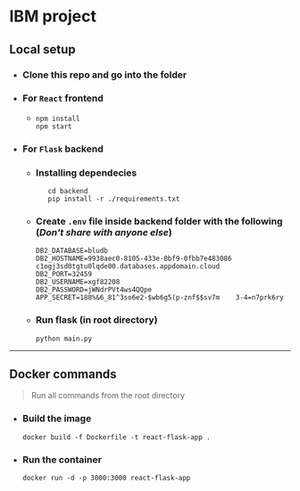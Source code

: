 # IBM project

## Local setup

- ### Clone this repo and go into the folder

- ### For `React` frontend

  - ```
    npm install
    npm start
    ```

- ### For `Flask` backend

  - ### Installing dependecies

    ```
       cd backend
       pip install -r ./requirements.txt
    ```

  - ### Create `.env` file inside backend folder with the following (_Don't share with anyone else_)

    ```
    DB2_DATABASE=bludb
    DB2_HOSTNAME=9938aec0-8105-433e-8bf9-0fbb7e483086   c1ogj3sd0tgtu0lqde00.databases.appdomain.cloud
    DB2_PORT=32459
    DB2_USERNAME=xgf82208
    DB2_PASSWORD=jWNdrPVt4ws4QQpe
    APP_SECRET=188%&6_81^3so6e2-$wb6g5(p-znf$$sv7m    3-4=n7prk6ry

    ```

  - ### Run flask (in root directory)

    ```
    python main.py
    ```

---

## Docker commands

> Run all commands from the root directory

- ### Build the image

  ```
  docker build -f Dockerfile -t react-flask-app .
  ```

- ### Run the container
  ```
  docker run -d -p 3000:3000 react-flask-app
  ```
